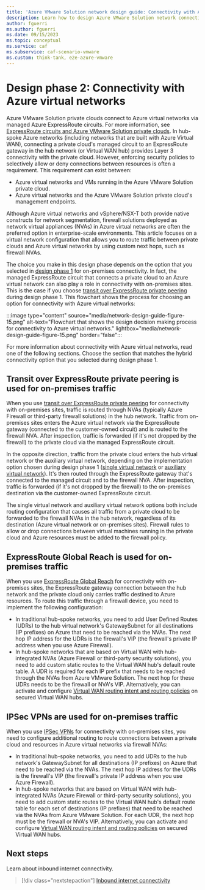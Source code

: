 ```yaml
---
title: 'Azure VMware Solution network design guide: Connectivity with Azure virtual networks'
description: Learn how to design Azure VMware Solution network connectivity with Azure virtual networks. This article is part of the Azure VMware Solution design guide.
author: fguerri
ms.author: fguerri
ms.date: 09/15/2023
ms.topic: conceptual
ms.service: caf
ms.subservice: caf-scenario-vmware
ms.custom: think-tank, e2e-azure-vmware
---
```


# Design phase 2: Connectivity with Azure virtual networks

Azure VMware Solution private clouds connect to Azure virtual networks via managed Azure ExpressRoute circuits. For more information, see [ExpressRoute circuits and Azure VMware Solution private clouds](azure-vmware-solution-network-basics.md#azure-expressroute-circuits-and-azure-vmware-solution-private-clouds). In hub-spoke Azure networks (including networks that are built with Azure Virtual WAN), connecting a private cloud's managed circuit to an ExpressRoute gateway in the hub network (or Virtual WAN hub) provides Layer 3 connectivity with the private cloud. However, enforcing security policies to selectively allow or deny connections between resources is often a requirement. This requirement can exist between:

- Azure virtual networks and VMs running in the Azure VMware Solution private cloud.
- Azure virtual networks and the Azure VMware Solution private cloud's management endpoints.

Although Azure virtual networks and vSphere/NSX-T both provide native constructs for network segmentation, firewall solutions deployed as network virtual appliances (NVAs) in Azure virtual networks are often the preferred option in enterprise-scale environments. This article focuses on a virtual network configuration that allows you to route traffic between private clouds and Azure virtual networks by using custom next hops, such as firewall NVAs.

The choice you make in this design phase depends on the option that you selected in [design phase 1](on-premises-connectivity.md) for on-premises connectivity. In fact, the managed ExpressRoute circuit that connects a private cloud to an Azure virtual network can also play a role in connectivity with on-premises sites. This is the case if you choose [transit over ExpressRoute private peering](on-premises-connectivity.md#transit-over-expressroute-private-peering) during design phase 1. This flowchart shows the process for choosing an option for connectivity with Azure virtual networks:

:::image type="content" source="media/network-design-guide-figure-15.png" alt-text="Flowchart that shows the design decision making process for connectivity to Azure virtual networks." lightbox="media/network-design-guide-figure-15.png" border="false":::

For more information about connectivity with Azure virtual networks, read one of the following sections. Choose the section that matches the hybrid connectivity option that you selected during design phase 1.

## Transit over ExpressRoute private peering is used for on-premises traffic

When you use [transit over ExpressRoute private peering](on-premises-connectivity.md#transit-over-expressroute-private-peering) for connectivity with on-premises sites, traffic is routed through NVAs (typically Azure Firewall or third-party firewall solutions) in the hub network. Traffic from on-premises sites enters the Azure virtual network via the ExpressRoute gateway (connected to the customer-owned circuit) and is routed to the firewall NVA. After inspection, traffic is forwarded (if it's not dropped by the firewall) to the private cloud via the managed ExpressRoute circuit. 

In the opposite direction, traffic from the private cloud enters the hub virtual network or the auxiliary virtual network, depending on the implementation option chosen during design phase 1 ([single virtual network](on-premises-connectivity.md#single-virtual-network) or [auxiliary virtual network](on-premises-connectivity.md#auxiliary-virtual-network)). It's then routed through the ExpressRoute gateway that's connected to the managed circuit and to the firewall NVA. After inspection, traffic is forwarded (if it's not dropped by the firewall) to the on-premises destination via the customer-owned ExpressRoute circuit. 

The single virtual network and auxiliary virtual network options both include routing configuration that causes all traffic from a private cloud to be forwarded to the firewall NVAs in the hub network, regardless of its destination (Azure virtual network or on-premises sites). Firewall rules to allow or drop connections between virtual machines running in the private cloud and Azure resources must be added to the firewall policy.

## ExpressRoute Global Reach is used for on-premises traffic

When you use [ExpressRoute Global Reach](on-premises-connectivity.md#expressroute-global-reach) for connectivity with on-premises sites, the ExpressRoute gateway connection between the hub network and the private cloud only carries traffic destined to Azure resources. To route this traffic through a firewall device, you need to implement the following configuration:

- In traditional hub-spoke networks, you need to add User Defined Routes (UDRs) to the hub virtual network's GatewaySubnet for all destinations (IP prefixes) on Azure that need to be reached via the NVAs. The next hop IP address for the UDRs is the firewall's VIP (the firewall's private IP address when you use Azure Firewall).
- In hub-spoke networks that are based on Virtual WAN with hub-integrated NVAs (Azure Firewall or third-party security solutions), you need to add custom static routes to the Virtual WAN hub's default route table. A UDR is required for each IP prefix that needs to be reached through the NVAs from Azure VMware Solution. The next hop for these UDRs needs to be the firewall or NVA's VIP. Alternatively, you can activate and configure [Virtual WAN routing intent and routing policies](/azure/virtual-wan/how-to-routing-policies) on secured Virtual WAN hubs.

## IPSec VPNs are used for on-premises traffic

When you use [IPSec VPNs](on-premises-connectivity.md#ipsec-vpns) for connectivity with on-premises sites, you need to configure additional routing  to route connections between a private cloud and resources in Azure virtual networks via firewall NVAs:

- In traditional hub-spoke networks, you need to add UDRs to the hub network's GatewaySubnet for all destinations (IP prefixes) on Azure that need to be reached via the NVAs. The next hop IP address for the UDRs is the firewall's VIP (the firewall's private IP address when you use Azure Firewall).
- In hub-spoke networks that are based on Virtual WAN with hub-integrated NVAs (Azure Firewall or third-party security solutions), you need to add custom static routes to the Virtual WAN hub's default route table for each set of destinations (IP prefixes) that need to be reached via the NVAs from Azure VMware Solution. For each UDR, the next hop must be the firewall or NVA's VIP. Alternatively, you can activate and configure [Virtual WAN routing intent and routing policies](/azure/virtual-wan/how-to-routing-policies) on secured Virtual WAN hubs.

## Next steps

Learn about inbound internet connectivity.

> [!div class="nextstepaction"] 
> [Inbound internet connectivity](network-design-guide-internet-inbound-connectivity.md)